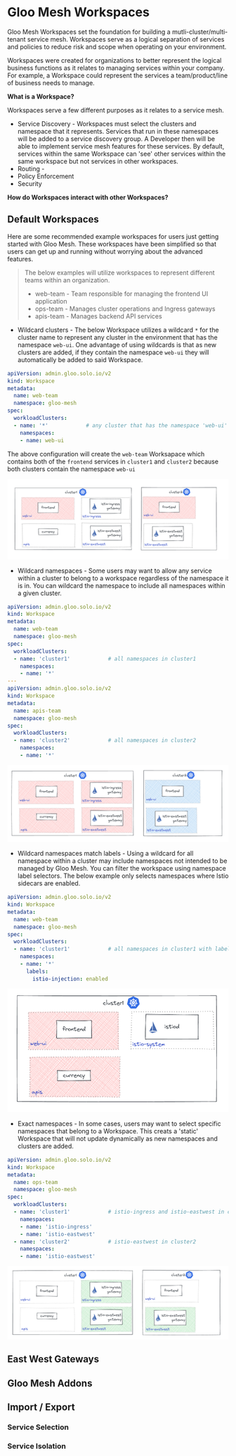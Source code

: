 # Gloo Mesh Workspaces

Gloo Mesh Workspaces set the foundation for building a mutli-cluster/multi-tenant service mesh. Workspaces serve as a logical separation of services and policies to reduce risk and scope when operating on your environment.

Workspaces were created for organizations to better represent the logical business functions as it relates to managing services within your company. For example, a Workspace could represent the services a team/product/line of business needs to manage. 

**What is a Workspace?**

Workspaces serve a few different purposes as it relates to a service mesh. 

* Service Discovery - Workspaces must select the clusters and namespace that it represents. Services that run in these namespaces will be added to a service discovery group. A Developer then will be able to implement service mesh features for these services. By default, services within the same Workspace can 'see' other services within the same workspace but not services in other workspaces. 
* Routing - 
* Policy Enforcement
* Security 


**How do Workspaces interact with other Workspaces?**





## Default Workspaces

Here are some recommended example workspaces for users just getting started with Gloo Mesh. These workspaces have been simplified so that users can get up and running without worrying about the advanced features.


>The below examples will utilize workspaces to represent different teams within an organization.
>
>- web-team - Team responsible for managing the frontend UI application
>- ops-team - Manages cluster operations and Ingress gateways
>- apis-team - Manages backend API services


* Wildcard clusters - The below Workspace utilizes a wildcard `*` for the cluster name to represent any cluster in the environment that has the namespace `web-ui`. One advantage of using wildcards is that as new clusters are added, if they contain the namespace `web-ui` they will automatically be added to said Workspace. 

```yaml
apiVersion: admin.gloo.solo.io/v2
kind: Workspace
metadata:
  name: web-team
  namespace: gloo-mesh
spec:
  workloadClusters:
  - name: '*'            # any cluster that has the namespace 'web-ui'
    namespaces:
    - name: web-ui
```
The above configuration will create the `web-team` Worksapace which contains both of the `frontend` services in `cluster1` and `cluster2` because both clusters contain the namespace `web-ui`

![Wilcard Cluster Names](./images/wildcard-cluster.png)


* Wildcard namespaces - Some users may want to allow any service within a cluster to belong to a workspace regardless of the namespace it is in. You can wildcard the namespace to include all namespaces within a given cluster. 

```yaml
apiVersion: admin.gloo.solo.io/v2
kind: Workspace
metadata:
  name: web-team
  namespace: gloo-mesh
spec:
  workloadClusters:
  - name: 'cluster1'            # all namespaces in cluster1
    namespaces:
    - name: '*'
---
apiVersion: admin.gloo.solo.io/v2
kind: Workspace
metadata:
  name: apis-team
  namespace: gloo-mesh
spec:
  workloadClusters:
  - name: 'cluster2'            # all namespaces in cluster2
    namespaces:
    - name: '*'
```

![Wilcard Namespaces](./images/wildcard-namespaces.png)

* Wildcard namespaces match labels - Using a wildcard for all namespace within a cluster may include namespaces not intended to be managed by Gloo Mesh. You can filter the workspace using namespace label selectors. The below example only selects namespaces where Istio sidecars are enabled.

```yaml
apiVersion: admin.gloo.solo.io/v2
kind: Workspace
metadata:
  name: web-team
  namespace: gloo-mesh
spec:
  workloadClusters:
  - name: 'cluster1'            # all namespaces in cluster1 with label istio-injection=enabled
    namespaces:
    - name: '*'
      labels:
        istio-injection: enabled
```

![Wilcard Namespaces Label Selectors](./images/wildcard-namespaces-labels.png)

* Exact namespaces - In some cases, users may want to select specific namespaces that belong to a Workspace. This creats a 'static' Workspace that will not update dynamically as new namespaces and clusters are added. 

```yaml
apiVersion: admin.gloo.solo.io/v2
kind: Workspace
metadata:
  name: ops-team
  namespace: gloo-mesh
spec:
  workloadClusters:
  - name: 'cluster1'            # istio-ingress and istio-eastwest in cluster1
    namespaces:
    - name: 'istio-ingress'
    - name: 'istio-eastwest'
  - name: 'cluster2'            # istio-eastwest in cluster2
    namespaces:
    - name: 'istio-eastwest'
```

![Static Workspace](./images/static-workspace.png)


## East West Gateways


## Gloo Mesh Addons


## Import / Export


### Service Selection


### Service Isolation